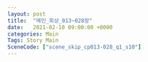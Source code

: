 ```yaml
---
layout: post
title:  "메인_회상_013~028장"
date:   2021-02-10 09:00:00 +0000
categories: Main
Tags: Story Main
SceneCode: ["scene_skip_cp013-028_q1_s10"]
---
```

